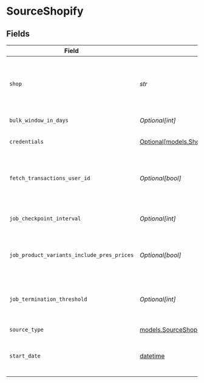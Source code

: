 # SourceShopify


## Fields

| Field                                                                                                                                                            | Type                                                                                                                                                             | Required                                                                                                                                                         | Description                                                                                                                                                      | Example                                                                                                                                                          |
| ---------------------------------------------------------------------------------------------------------------------------------------------------------------- | ---------------------------------------------------------------------------------------------------------------------------------------------------------------- | ---------------------------------------------------------------------------------------------------------------------------------------------------------------- | ---------------------------------------------------------------------------------------------------------------------------------------------------------------- | ---------------------------------------------------------------------------------------------------------------------------------------------------------------- |
| `shop`                                                                                                                                                           | *str*                                                                                                                                                            | :heavy_check_mark:                                                                                                                                               | The name of your Shopify store found in the URL. For example, if your URL was https://NAME.myshopify.com, then the name would be 'NAME' or 'NAME.myshopify.com'. | my-store                                                                                                                                                         |
| `bulk_window_in_days`                                                                                                                                            | *Optional[int]*                                                                                                                                                  | :heavy_minus_sign:                                                                                                                                               | Defines what would be a date range per single BULK Job                                                                                                           |                                                                                                                                                                  |
| `credentials`                                                                                                                                                    | [Optional[models.ShopifyAuthorizationMethod]](../models/shopifyauthorizationmethod.md)                                                                           | :heavy_minus_sign:                                                                                                                                               | The authorization method to use to retrieve data from Shopify                                                                                                    |                                                                                                                                                                  |
| `fetch_transactions_user_id`                                                                                                                                     | *Optional[bool]*                                                                                                                                                 | :heavy_minus_sign:                                                                                                                                               | Defines which API type (REST/BULK) to use to fetch `Transactions` data. If you are a `Shopify Plus` user, leave the default value to speed up the fetch.         |                                                                                                                                                                  |
| `job_checkpoint_interval`                                                                                                                                        | *Optional[int]*                                                                                                                                                  | :heavy_minus_sign:                                                                                                                                               | The threshold, after which the single BULK Job should be checkpointed (min: 15k, max: 1M)                                                                        |                                                                                                                                                                  |
| `job_product_variants_include_pres_prices`                                                                                                                       | *Optional[bool]*                                                                                                                                                 | :heavy_minus_sign:                                                                                                                                               | If enabled, the `Product Variants` stream attempts to include `Presentment prices` field (may affect the performance).                                           |                                                                                                                                                                  |
| `job_termination_threshold`                                                                                                                                      | *Optional[int]*                                                                                                                                                  | :heavy_minus_sign:                                                                                                                                               | The max time in seconds, after which the single BULK Job should be `CANCELED` and retried. The bigger the value the longer the BULK Job is allowed to run.       |                                                                                                                                                                  |
| `source_type`                                                                                                                                                    | [models.SourceShopifyShopify](../models/sourceshopifyshopify.md)                                                                                                 | :heavy_check_mark:                                                                                                                                               | N/A                                                                                                                                                              |                                                                                                                                                                  |
| `start_date`                                                                                                                                                     | [datetime](https://docs.python.org/3/library/datetime.html#datetime-objects)                                                                                     | :heavy_minus_sign:                                                                                                                                               | The date you would like to replicate data from. Format: YYYY-MM-DD. Any data before this date will not be replicated.                                            |                                                                                                                                                                  |